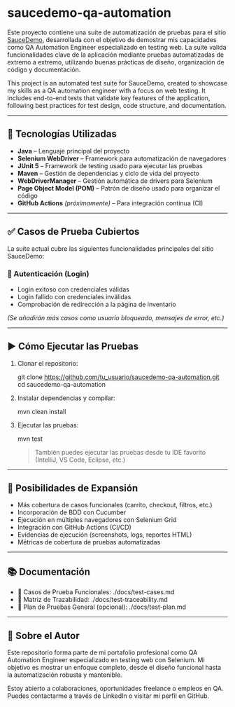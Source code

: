 # saucedemo-qa-automation

Este proyecto contiene una suite de automatización de pruebas para el sitio [SauceDemo](https://www.saucedemo.com/), desarrollada con el objetivo de demostrar mis capacidades como QA Automation Engineer especializado en testing web. La suite valida funcionalidades clave de la aplicación mediante pruebas automatizadas de extremo a extremo, utilizando buenas prácticas de diseño, organización de código y documentación.

This project is an automated test suite for SauceDemo, created to showcase my skills as a QA automation engineer with a focus on web testing. It includes end-to-end tests that validate key features of the application, following best practices for test design, code structure, and documentation.

---

## 🔧 Tecnologías Utilizadas

- **Java** – Lenguaje principal del proyecto
- **Selenium WebDriver** – Framework para automatización de navegadores
- **JUnit 5** – Framework de testing usado para ejecutar las pruebas
- **Maven** – Gestión de dependencias y ciclo de vida del proyecto
- **WebDriverManager** – Gestión automática de drivers para Selenium
- **Page Object Model (POM)** – Patrón de diseño usado para organizar el código
- **GitHub Actions** *(próximamente)* – Para integración continua (CI)

---

## ✅ Casos de Prueba Cubiertos

La suite actual cubre las siguientes funcionalidades principales del sitio SauceDemo:

### 🔐 Autenticación (Login)
- Login exitoso con credenciales válidas
- Login fallido con credenciales inválidas
- Comprobación de redirección a la página de inventario

*(Se añadirán más casos como usuario bloqueado, mensajes de error, etc.)*

---

## ▶️ Cómo Ejecutar las Pruebas

1. Clonar el repositorio:

   git clone https://github.com/tu_usuario/saucedemo-qa-automation.git
   cd saucedemo-qa-automation

2. Instalar dependencias y compilar:

   mvn clean install

3. Ejecutar las pruebas:

   mvn test

   > También puedes ejecutar las pruebas desde tu IDE favorito (IntelliJ, VS Code, Eclipse, etc.)

---

## 🧩 Posibilidades de Expansión

- Más cobertura de casos funcionales (carrito, checkout, filtros, etc.)
- Incorporación de BDD con Cucumber
- Ejecución en múltiples navegadores con Selenium Grid
- Integración con GitHub Actions (CI/CD)
- Evidencias de ejecución (screenshots, logs, reportes HTML)
- Métricas de cobertura de pruebas automatizadas

---

## 📚 Documentación

- 📄 Casos de Prueba Funcionales: ./docs/test-cases.md
- 🔗 Matriz de Trazabilidad: ./docs/test-traceability.md
- 📝 Plan de Pruebas General (opcional): ./docs/test-plan.md

---

## 👤 Sobre el Autor

Este repositorio forma parte de mi portafolio profesional como QA Automation Engineer especializado en testing web con Selenium. Mi objetivo es mostrar un enfoque completo, desde el diseño funcional hasta la automatización robusta y mantenible.

Estoy abierto a colaboraciones, oportunidades freelance o empleos en QA.  
Puedes contactarme a través de LinkedIn o visitar mi perfil en GitHub.
